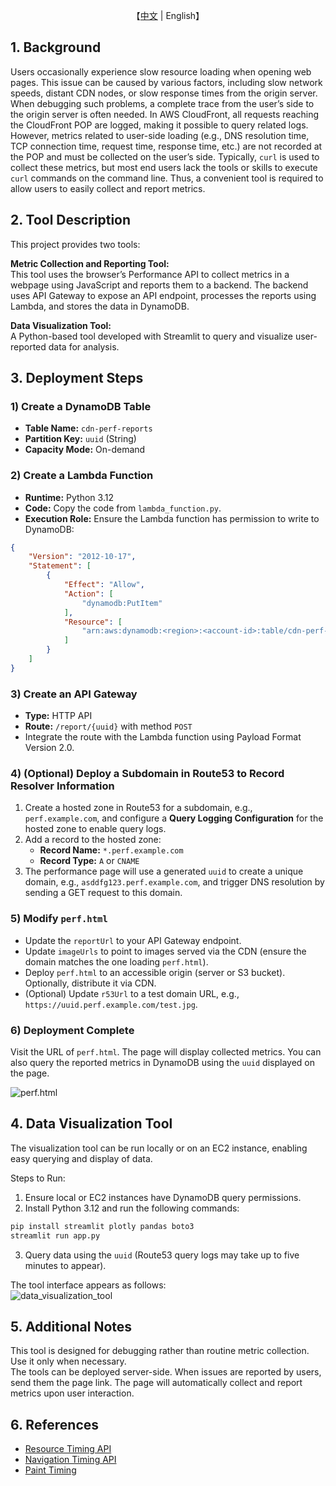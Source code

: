 <p align="center">
    【<a href="README.md">中文</a> | English】
</p>

## 1. Background

Users occasionally experience slow resource loading when opening web pages. This issue can be caused by various factors, including slow network speeds, distant CDN nodes, or slow response times from the origin server.  
When debugging such problems, a complete trace from the user’s side to the origin server is often needed. In AWS CloudFront, all requests reaching the CloudFront POP are logged, making it possible to query related logs. However, metrics related to user-side loading (e.g., DNS resolution time, TCP connection time, request time, response time, etc.) are not recorded at the POP and must be collected on the user’s side. Typically, `curl` is used to collect these metrics, but most end users lack the tools or skills to execute `curl` commands on the command line. Thus, a convenient tool is required to allow users to easily collect and report metrics.

## 2. Tool Description

This project provides two tools:

**Metric Collection and Reporting Tool:**  
This tool uses the browser’s Performance API to collect metrics in a webpage using JavaScript and reports them to a backend. The backend uses API Gateway to expose an API endpoint, processes the reports using Lambda, and stores the data in DynamoDB.

**Data Visualization Tool:**  
A Python-based tool developed with Streamlit to query and visualize user-reported data for analysis.

## 3. Deployment Steps

### 1) Create a DynamoDB Table  
- **Table Name:** `cdn-perf-reports`  
- **Partition Key:** `uuid` (String)  
- **Capacity Mode:** On-demand  

### 2) Create a Lambda Function  
- **Runtime:** Python 3.12  
- **Code:** Copy the code from `lambda_function.py`.  
- **Execution Role:** Ensure the Lambda function has permission to write to DynamoDB:  

```json
{
    "Version": "2012-10-17",
    "Statement": [
        {
            "Effect": "Allow",
            "Action": [
                "dynamodb:PutItem"
            ],
            "Resource": [
                "arn:aws:dynamodb:<region>:<account-id>:table/cdn-perf-reports"
            ]
        }
    ]
}
```

### 3) Create an API Gateway  
- **Type:** HTTP API  
- **Route:** `/report/{uuid}` with method `POST`  
- Integrate the route with the Lambda function using Payload Format Version 2.0.  

### 4) (Optional) Deploy a Subdomain in Route53 to Record Resolver Information  
1. Create a hosted zone in Route53 for a subdomain, e.g., `perf.example.com`, and configure a **Query Logging Configuration** for the hosted zone to enable query logs.  
2. Add a record to the hosted zone:  
   - **Record Name:** `*.perf.example.com`  
   - **Record Type:** `A` or `CNAME`  
3. The performance page will use a generated `uuid` to create a unique domain, e.g., `asddfg123.perf.example.com`, and trigger DNS resolution by sending a GET request to this domain.  

### 5) Modify `perf.html`  
- Update the `reportUrl` to your API Gateway endpoint.  
- Update `imageUrls` to point to images served via the CDN (ensure the domain matches the one loading `perf.html`).  
- Deploy `perf.html` to an accessible origin (server or S3 bucket). Optionally, distribute it via CDN.  
- (Optional) Update `r53Url` to a test domain URL, e.g., `https://uuid.perf.example.com/test.jpg`.  

### 6) Deployment Complete  
Visit the URL of `perf.html`. The page will display collected metrics. You can also query the reported metrics in DynamoDB using the `uuid` displayed on the page.  

![perf.html](./perf.jpeg)

## 4. Data Visualization Tool  

The visualization tool can be run locally or on an EC2 instance, enabling easy querying and display of data.  

Steps to Run:  
1. Ensure local or EC2 instances have DynamoDB query permissions.  
2. Install Python 3.12 and run the following commands:  

```bash
pip install streamlit plotly pandas boto3
streamlit run app.py
```

3. Query data using the `uuid` (Route53 query logs may take up to five minutes to appear).  

The tool interface appears as follows:  
![data_visualization_tool](./perf_report_tool.jpeg)

## 5. Additional Notes  
This tool is designed for debugging rather than routine metric collection. Use it only when necessary.  
The tools can be deployed server-side. When issues are reported by users, send them the page link. The page will automatically collect and report metrics upon user interaction.  

## 6. References  
- [Resource Timing API](https://developer.mozilla.org/en-US/docs/Web/API/Performance_API/Resource_timing)  
- [Navigation Timing API](https://developer.mozilla.org/en-US/docs/Web/API/PerformanceNavigationTiming)  
- [Paint Timing](https://developer.mozilla.org/en-US/docs/Web/API/PerformancePaintTiming)  